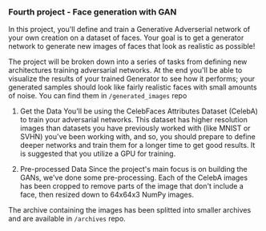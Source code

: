 ### Fourth project - Face generation with GAN

In this project, you'll define and train a Generative Adverserial network of your own creation on a dataset of faces. Your goal is to get a generator network to generate new images of faces that look as realistic as possible!

The project will be broken down into a series of tasks from defining new architectures training adversarial networks. At the end you'll be able to visualize the results of your trained Generator to see how it performs; your generated samples should look like fairly realistic faces with small amounts of noise. You can find them in ``/generated_images`` repo

1. Get the Data
You'll be using the CelebFaces Attributes Dataset (CelebA) to train your adversarial networks. This dataset has higher resolution images than datasets you have previously worked with (like MNIST or SVHN) you've been working with, and so, you should prepare to define deeper networks and train them for a longer time to get good results. It is suggested that you utilize a GPU for training.

2. Pre-processed Data
Since the project's main focus is on building the GANs, we've done some pre-processing. Each of the CelebA images has been cropped to remove parts of the image that don't include a face, then resized down to 64x64x3 NumPy images.

The archive containing the images has been splitted into smaller archives and are available in ``/archives`` repo.